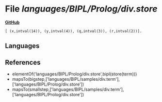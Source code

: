 # File _languages/BIPL/Prolog/div.store_
**[GitHub](https://github.com/softlang/yas/blob/master/languages/BIPL/Prolog/div.store)**
```
[ (x,intval(14)), (y,intval(4)), (q,intval(3)), (r,intval(2))].
```

## Languages

## References
* elementOf('languages/BIPL/Prolog/div.store',bipl(store(term)))
* mapsTo(bigstep,['languages/BIPL/samples/div.term'],['languages/BIPL/Prolog/div.store'])
* mapsTo(smallstep,['languages/BIPL/samples/div.term'],['languages/BIPL/Prolog/div.store'])
